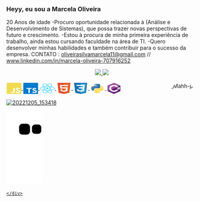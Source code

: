 ### Heyy, eu sou a Marcela Oliveira 
  20 Anos de idade
  -Procuro oportunidade relacionada à (Análise e Desenvolvimento de Sistemas), que possa trazer novas perspectivas de futuro e crescimento.
  -Estou à procura de minha primeira experiência de trabalho, ainda estou cursando faculdade na área de TI. 
  -Quero desenvolver minhas habilidades e também contribuir para o sucesso da empresa.
  CONTATO : oliveirasilvamarcela11@gmail.com // 
www.linkedin.com/in/marcela-oliveira-707916252

<div align="center">
  <a href="https://github.com/Mahholiveira">
  <img height="180em" src="https://github-readme-stats.vercel.app/api?username=Mahholiveira&show_icons=true&theme=dark&include_all_commits=true&count_private=true"/>
  <img height="180em" src="https://github-readme-stats.vercel.app/api/top-langs/?username=Mahholiveira&layout=compact&langs_count=7&theme=dark"/>
</div>

  <div style="display: inline_block"><br>
  <img align="center" alt="Mahh-Js" height="30" width="40" src="https://raw.githubusercontent.com/devicons/devicon/master/icons/javascript/javascript-plain.svg">
  <img align="center" alt="Mahh-Ts" height="30" width="40" src="https://raw.githubusercontent.com/devicons/devicon/master/icons/typescript/typescript-plain.svg">
  <img align="center" alt="Mahh-React" height="30" width="40" src="https://raw.githubusercontent.com/devicons/devicon/master/icons/react/react-original.svg">
  <img align="center" alt="Mahh-HTML" height="30" width="40" src="https://raw.githubusercontent.com/devicons/devicon/master/icons/html5/html5-original.svg">
  <img align="center" alt="Mahh-CSS" height="30" width="40" src="https://raw.githubusercontent.com/devicons/devicon/master/icons/css3/css3-original.svg">
  <img align="center" alt="Mahh-Python" height="30" width="40" src="https://raw.githubusercontent.com/devicons/devicon/master/icons/python/python-original.svg">
  <img align="center" alt="Mahh-Csharp" height="30" width="40" src="https://raw.githubusercontent.com/devicons/devicon/master/icons/csharp/csharp-original.svg">
  <img align="right" alt="Mahh-pic" height="150" style="border-radius:50px;" 
</div>

 <div> 
  
 ![20221205_153418](https://user-images.githubusercontent.com/116836780/205717445-03d5b016-4cae-4f0a-804f-f19aac1f8eec.gif)

![Snake animation](https://github.com/MahhOliveira/MahhOliveira/blob/output/github-contribution-grid-snake.svg)

    </div>
